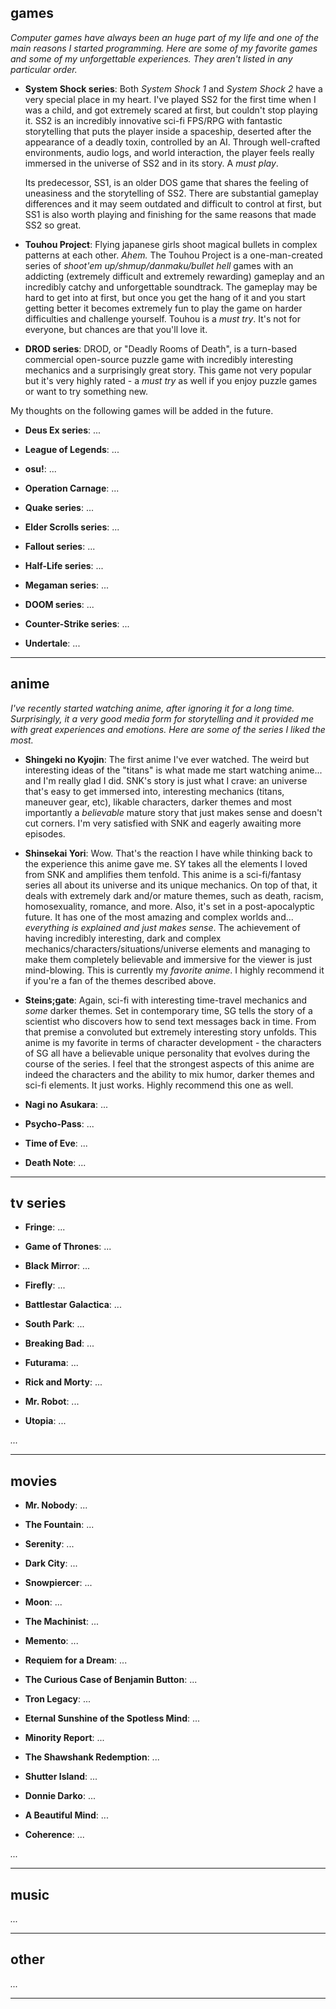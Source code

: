 ## games

*Computer games have always been an huge part of my life and one of the main reasons I started programming. Here are some of my favorite games and some of my unforgettable experiences. They aren't listed in any particular order.*

* **System Shock series**: Both *System Shock 1* and *System Shock 2* have a very special place in my heart. I've played SS2 for the first time when I was a child, and got extremely scared at first, but couldn't stop playing it. SS2 is an incredibly innovative sci-fi FPS/RPG with fantastic storytelling that puts the player inside a spaceship, deserted after the appearance of a deadly toxin, controlled by an AI. Through well-crafted environments, audio logs, and world interaction, the player feels really immersed in the universe of SS2 and in its story. A *must play*. 

    Its predecessor, SS1, is an older DOS game that shares the feeling of uneasiness and the storytelling of SS2. There are substantial gameplay differences and it may seem outdated and difficult to control at first, but SS1 is also worth playing and finishing for the same reasons that made SS2 so great.

* **Touhou Project**: Flying japanese girls shoot magical bullets in complex patterns at each other. *Ahem.* The Touhou Project is a one-man-created series of *shoot'em up/shmup/danmaku/bullet hell* games with an addicting (extremely difficult and extremely rewarding) gameplay and an incredibly catchy and unforgettable soundtrack. The gameplay may be hard to get into at first, but once you get the hang of it and you start getting better it becomes extremely fun to play the game on harder difficulties and challenge yourself. Touhou is a *must try*. It's not for everyone, but chances are that you'll love it.

* **DROD series**: DROD, or "Deadly Rooms of Death", is a turn-based commercial open-source puzzle game with incredibly interesting mechanics and a surprisingly great story. This game not very popular but it's very highly rated - a *must try* as well if you enjoy puzzle games or want to try something new.

My thoughts on the following games will be added in the future.

* **Deus Ex series**: ...

* **League of Legends**: ...

* **osu!**: ...

* **Operation Carnage**: ...

* **Quake series**: ...

* **Elder Scrolls series**: ...

* **Fallout series**: ...

* **Half-Life series**: ...

* **Megaman series**: ...

* **DOOM series**: ...

* **Counter-Strike series**: ...

* **Undertale**: ...

---

## anime

*I've recently started watching anime, after ignoring it for a long time. Surprisingly, it a very good media form for storytelling and it provided me with great experiences and emotions. Here are some of the series I liked the most.*

* **Shingeki no Kyojin**: The first anime I've ever watched. The weird but interesting ideas of the "titans" is what made me start watching anime... and I'm really glad I did. SNK's story is just what I crave: an universe that's easy to get immersed into, interesting mechanics (titans, maneuver gear, etc), likable characters, darker themes and most importantly a *believable* mature story that just makes sense and doesn't cut corners. I'm very satisfied with SNK and eagerly awaiting more episodes.

* **Shinsekai Yori**: Wow. That's the reaction I have while thinking back to the experience this anime gave me. SY takes all the elements I loved from SNK and amplifies them tenfold. This anime is a sci-fi/fantasy series all about its universe and its unique mechanics. On top of that, it deals with extremely dark and/or mature themes, such as death, racism, homosexuality, romance, and more. Also, it's set in a post-apocalyptic future. It has one of the most amazing and complex worlds and... *everything is explained and just makes sense*. The achievement of having incredibly interesting, dark and complex mechanics/characters/situations/universe elements and managing to make them completely believable and immersive for the viewer is just mind-blowing. This is currently my *favorite anime*. I highly recommend it if you're a fan of the themes described above.

* **Steins;gate**: Again, sci-fi with interesting time-travel mechanics and *some* darker themes. Set in contemporary time, SG tells the story of a scientist who discovers how to send text messages back in time. From that premise a convoluted but extremely interesting story unfolds. This anime is my favorite in terms of character development - the characters of SG all have a believable unique personality that evolves during the course of the series. I feel that the strongest aspects of this anime are indeed the characters and the ability to mix humor, darker themes and sci-fi elements. It just works. Highly recommend this one as well.

* **Nagi no Asukara**: ...

* **Psycho-Pass**: ...

* **Time of Eve**: ...

* **Death Note**: ...

---

## tv series

* **Fringe**: ...

* **Game of Thrones**: ...

* **Black Mirror**: ...

* **Firefly**: ...

* **Battlestar Galactica**: ...

* **South Park**: ...

* **Breaking Bad**: ...

* **Futurama**: ...

* **Rick and Morty**: ...

* **Mr. Robot**: ...

* **Utopia**: ...

*...*

---

## movies

* **Mr. Nobody**: ... 

* **The Fountain**: ... 

* **Serenity**: ... 

* **Dark City**: ...

* **Snowpiercer**: ...

* **Moon**: ...

* **The Machinist**: ...

* **Memento**: ...

* **Requiem for a Dream**: ...

* **The Curious Case of Benjamin Button**: ...

* **Tron Legacy**: ...

* **Eternal Sunshine of the Spotless Mind**: ...

* **Minority Report**: ...

* **The Shawshank Redemption**: ...

* **Shutter Island**: ...

* **Donnie Darko**: ...

* **A Beautiful Mind**: ...

* **Coherence**: ...

*...*

---

## music

*...*

---

## other

*...*

---